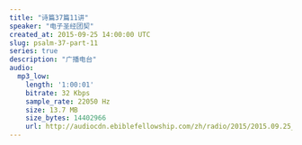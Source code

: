 ```yaml
---
title: "诗篇37篇11讲"
speaker: "电子圣经团契"
created_at: 2015-09-25 14:00:00 UTC
slug: psalm-37-part-11
series: true
description: "广播电台"
audio:
  mp3_low:
    length: '1:00:01'
    bitrate: 32 Kbps
    sample_rate: 22050 Hz
    size: 13.7 MB
    size_bytes: 14402966
    url: http://audiocdn.ebiblefellowship.com/zh/radio/2015/2015.09.25_EBF_-_Psalm_37_Part_11.mp3
---
```

